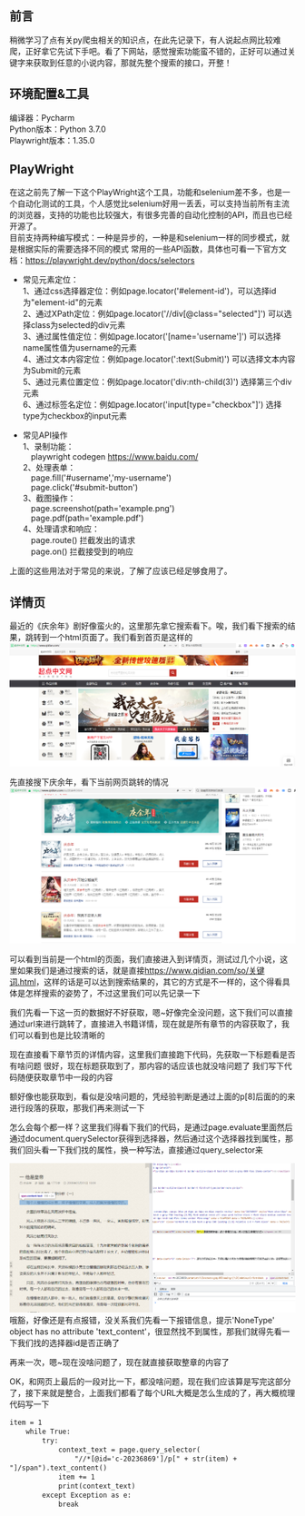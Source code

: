 ## 前言
稍微学习了点有关py爬虫相关的知识点，在此先记录下，有人说起点网比较难爬，正好拿它先试下手吧。看了下网站，感觉搜索功能蛮不错的，正好可以通过关键字来获取到任意的小说内容，那就先整个搜索的接口，开整！<br>

## 环境配置&工具
编译器：Pycharm<br>
Python版本：Python 3.7.0<br>
Playwright版本：1.35.0<br>

## PlayWright
在这之前先了解一下这个PlayWright这个工具，功能和selenium差不多，也是一个自动化测试的工具，个人感觉比selenium好用一丢丢，可以支持当前所有主流的浏览器，支持的功能也比较强大，有很多完善的自动化控制的API，而且也已经开源了。<br>
目前支持两种编写模式：一种是异步的，一种是和selenium一样的同步模式，就是根据实际的需要选择不同的模式
常用的一些API函数，具体也可看一下官方文档：https://playwright.dev/python/docs/selectors

- 常见元素定位：<br>
1、通过css选择器定位：例如page.locator('#element-id')，可以选择id为"element-id"的元素<br>
2、通过XPath定位：例如page.locator('//div[@class="selected"]') 可以选择class为selected的div元素<br>
3、通过属性值定位：例如page.locator('[name='username']') 可以选择name属性值为username的元素<br>
4、通过文本内容定位：例如page.locator(':text(Submit)') 可以选择文本内容为Submit的元素<br>
5、通过元素位置定位：例如page.locator('div:nth-child(3)') 选择第三个div元素<br>
6、通过标签名定位：例如page.locator('input[type="checkbox"]') 选择type为checkbox的input元素<br>

- 常见API操作<br>
1、录制功能：<br>
    &ensp;&ensp;playwright codegen https://www.baidu.com/ <br>
2、处理表单：<br>
   &ensp;&ensp;page.fill('#username','my-username')<br>
   &ensp;&ensp;page.click('#submit-button')<br>
3、截图操作：<br>
    &ensp;&ensp;page.screenshot(path='example.png')<br>
    &ensp;&ensp;page.pdf(path='example.pdf')<br>
4、处理请求和响应：<br>
    &ensp;&ensp;page.route()  拦截发出的请求<br>
    &ensp;&ensp;page.on()    拦截接受到的响应<br>

上面的这些用法对于常见的来说，了解了应该已经足够食用了。



## 详情页
最近的《庆余年》剧好像蛮火的，这里那先拿它搜索看下。唉，我们看下搜索的结果，跳转到一个html页面了。我们看到首页是这样的
![ ](https://github.com/huaisheng512/Retpile/blob/main/Pic/shouye.png)

先直接搜下庆余年，看下当前网页跳转的情况
![ ](https://github.com/huaisheng512/Retpile/blob/main/Pic/search-result.png)

可以看到当前是一个html的页面，我们直接进入到详情页，测试过几个小说，这里如果我们是通过搜索的话，就是直接<link>https://www.qidian.com/so/关键词.html</link>，这样的话是可以达到搜索结果的，其它的方式是不一样的，这个得看具体是怎样搜索的姿势了，不过这里我们可以先记录一下

我们先看一下这一页的数据好不好获取，嗯~好像完全没问题，这下我们可以直接通过url来进行跳转了，直接进入书籍详情，现在就是所有章节的内容获取了，我们可以看到也是比较清晰的

现在直接看下章节页的详情内容，这里我们直接跑下代码，先获取一下标题看是否有啥问题
很好，现在标题获取到了，那内容的话应该也就没啥问题了
我们写下代码随便获取章节中一段的内容

额好像也能获取到，看似是没啥问题的，凭经验判断是通过上面的p[8]后面的的来进行段落的获取，那我们再来测试一下

怎么会每个都一样？这里我们得看下我们的代码，是通过page.evaluate里面然后通过document.querySelector获得到选择器，然后通过这个选择器找到属性，那我们回头看一下我们找的属性，换一种写法，直接通过query_selector来

![ ](https://github.com/huaisheng512/Retpile/blob/main/Pic/s6.png)
哦豁，好像还是有点报错，没关系我们先看一下报错信息，提示'NoneType' object has no attribute 'text_content'，很显然找不到属性，那我们就得先看一下我们找的选择器id是否正确了

再来一次，嗯~现在没啥问题了，现在就直接获取整章的内容了

OK，和网页上最后的一段对比一下，都没啥问题，现在我们应该算是写完这部分了，接下来就是整合，上面我们都看了每个URL大概是怎么生成的了，再大概梳理代码写一下<br>

```
item = 1
    while True:
        try:
            context_text = page.query_selector(
                "//*[@id='c-20236869']/p[" + str(item) + "]/span").text_content()
            item += 1
            print(context_text)
        except Exception as e:
            break
```

